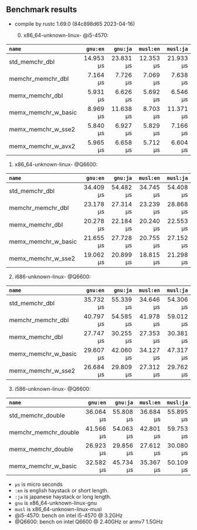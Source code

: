 ## Benchmark results

- compile by rustc 1.69.0 (84c898d65 2023-04-16)

  0. x86_64-unknown-linux- @i5-4570:

|         `name`          |  `gnu:en`   |  `gnu:ja`   |  `musl:en`  |  `musl:ja`  |
|:------------------------|------------:|------------:|------------:|------------:|
| std_memchr_dbl          |   14.953 µs |   23.831 µs |   12.353 µs |   21.933 µs |
| memchr_memchr_dbl       |    7.164 µs |    7.726 µs |    7.069 µs |    7.638 µs |
| memx_memchr_dbl         |    5.931 µs |    6.626 µs |    5.692 µs |    6.546 µs |
| memx_memchr_w_basic     |    8.969 µs |   11.638 µs |    8.703 µs |   11.371 µs |
| memx_memchr_w_sse2      |    5.840 µs |    6.927 µs |    5.829 µs |    7.166 µs |
| memx_memchr_w_avx2      |    5.965 µs |    6.658 µs |    5.712 µs |    6.604 µs |

  1. x86_64-unknown-linux- @Q6600:

|         `name`          |  `gnu:en`   |  `gnu:ja`   |  `musl:en`  |  `musl:ja`  |
|:------------------------|------------:|------------:|------------:|------------:|
| std_memchr_dbl          |   34.409 µs |   54.482 µs |   34.745 µs |   54.408 µs |
| memchr_memchr_dbl       |   23.178 µs |   27.314 µs |   23.239 µs |   28.868 µs |
| memx_memchr_dbl         |   20.278 µs |   22.184 µs |   20.240 µs |   22.553 µs |
| memx_memchr_w_basic     |   21.655 µs |   27.728 µs |   20.755 µs |   27.152 µs |
| memx_memchr_w_sse2      |   19.062 µs |   20.899 µs |   18.815 µs |   21.298 µs |


  2. i686-unknown-linux- @Q6600:

|         `name`          |  `gnu:en`   |  `gnu:ja`   |  `musl:en`  |  `musl:ja`  |
|:------------------------|------------:|------------:|------------:|------------:|
| std_memchr_dbl          |   35.732 µs |   55.339 µs |   34.646 µs |   54.306 µs |
| memchr_memchr_dbl       |   40.797 µs |   54.585 µs |   41.978 µs |   59.012 µs |
| memx_memchr_dbl         |   27.747 µs |   30.255 µs |   27.353 µs |   30.381 µs |
| memx_memchr_w_basic     |   29.607 µs |   42.060 µs |   34.127 µs |   47.317 µs |
| memx_memchr_w_sse2      |   26.684 µs |   29.809 µs |   27.312 µs |   29.762 µs |

  3. i586-unknown-linux- @Q6600:

|         `name`          |  `gnu:en`   |  `gnu:ja`   |  `musl:en`  |  `musl:ja`  |
|:------------------------|------------:|------------:|------------:|------------:|
| std_memchr_double       |   36.064 µs |   55.808 µs |   36.684 µs |   55.895 µs |
| memchr_memchr_double    |   41.566 µs |   54.063 µs |   42.801 µs |   59.753 µs |
| memx_memchr_double      |   26.923 µs |   29.856 µs |   27.612 µs |   30.080 µs |
| memx_memchr_w_basic     |   32.582 µs |   45.734 µs |   35.367 µs |   50.109 µs |

- `µs` is micro seconds
- `:en` is english haystack or short length.
- `:ja` is japanese haystack or long length.
- `gnu` is x86_64-unknown-linux-gnu
- `musl` is x86_64-unknown-linux-musl
- @i5-4570: bench on intel i5-4570 @ 3.2GHz
- @Q6600: bench on intel Q6600 @ 2.40GHz or armv7 1.5GHz
